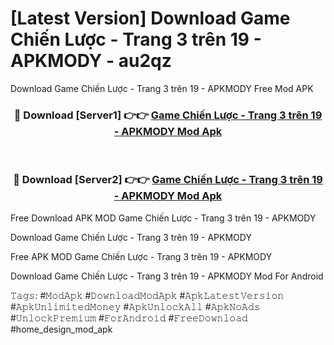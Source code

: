 # [Latest Version] Download Game Chiến Lược - Trang 3 trên 19 - APKMODY - au2qz

Download Game Chiến Lược - Trang 3 trên 19 - APKMODY Free Mod APK

<div align="center">
<h3>🔴 Download [Server1] 👉👉 <a href="https://apk-comot.site?title=Game_Chiến_Lược_-_Trang_3_trên_19_-_APKMODY">Game Chiến Lược - Trang 3 trên 19 - APKMODY Mod Apk</a></h3><br>

<h3>🔴 Download [Server2] 👉👉 <a href="https://apk-comot.site?title=Game_Chiến_Lược_-_Trang_3_trên_19_-_APKMODY">Game Chiến Lược - Trang 3 trên 19 - APKMODY Mod Apk</a></h3>
</div>


Free Download APK MOD Game Chiến Lược - Trang 3 trên 19 - APKMODY

Download Game Chiến Lược - Trang 3 trên 19 - APKMODY 

Free APK MOD Game Chiến Lược - Trang 3 trên 19 - APKMODY 

Download Game Chiến Lược - Trang 3 trên 19 - APKMODY Mod For Android

𝚃𝚊𝚐𝚜: #𝙼𝚘𝚍𝙰𝚙𝚔 #𝙳𝚘𝚠𝚗𝚕𝚘𝚊𝚍𝙼𝚘𝚍𝙰𝚙𝚔 #𝙰𝚙𝚔𝙻𝚊𝚝𝚎𝚜𝚝𝚅𝚎𝚛𝚜𝚒𝚘𝚗 #𝙰𝚙𝚔𝚄𝚗𝚕𝚒𝚖𝚒𝚝𝚎𝚍𝙼𝚘𝚗𝚎𝚢 #𝙰𝚙𝚔𝚄𝚗𝚕𝚘𝚌𝚔𝙰𝚕𝚕 #𝙰𝚙𝚔𝙽𝚘𝙰𝚍𝚜 #𝚄𝚗𝚕𝚘𝚌𝚔𝙿𝚛𝚎𝚖𝚒𝚞𝚖 #𝙵𝚘𝚛𝙰𝚗𝚍𝚛𝚘𝚒𝚍 #𝙵𝚛𝚎𝚎𝙳𝚘𝚠𝚗𝚕𝚘𝚊𝚍 #home_design_mod_apk